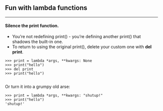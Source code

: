 ## Fun with lambda functions
---

#### Silence the print function.
 * You’re not redefining print() - you’re defining another print() that shadows the built-in one. 
 * To return to using the original print(),  delete your custom one with **del print**.
```
>>> print = lambda *args, **kwargs: None
>>> print("hello")
>>> del print
>>> print("hello")


```

Or turn it into a grumpy old arse:
```
>>> print = lambda *args, **kwargs: "shutup!"
>>> print("hello")
'shutup!'
```
